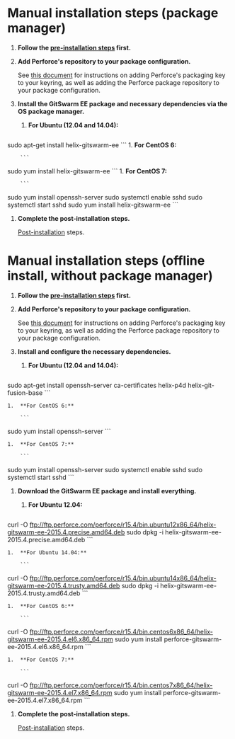 # Manual installation steps (package manager)

1.  **Follow the [pre-installation steps](README.md) first.**

1.  **Add Perforce's repository to your package configuration.**

    See [this document](https://www.perforce.com/perforce-packages) for
    instructions on adding Perforce's packaging key to your keyring, as well
    as adding the Perforce package repository to your package configuration.

1.  **Install the GitSwarm EE package and necessary dependencies via the OS
    package manager.**
    1.  **For Ubuntu (12.04 and 14.04):**

        ```
sudo apt-get install helix-gitswarm-ee
        ```
    1.  **For CentOS 6:**

        ```
sudo yum install helix-gitswarm-ee
        ```
    1.  **For CentOS 7:**

        ```
sudo yum install openssh-server
sudo systemctl enable sshd
sudo systemctl start sshd
sudo yum install helix-gitswarm-ee
        ```

1.  **Complete the post-installation steps.**

    [Post-installation](README.md#post-installation) steps.

# Manual installation steps (offline install, without package manager)

1.  **Follow the [pre-installation steps](README.md) first.**

1.  **Add Perforce's repository to your package configuration.**

    See [this document](https://www.perforce.com/perforce-packages) for
    instructions on adding Perforce's packaging key to your keyring, as well
    as adding the Perforce package repository to your package configuration.

1.  **Install and configure the necessary dependencies.**

    1.  **For Ubuntu (12.04 and 14.04):**

        ```
sudo apt-get install openssh-server ca-certificates helix-p4d helix-git-fusion-base
        ```

    1.  **For CentOS 6:**

        ```
sudo yum install openssh-server
        ```

    1.  **For CentOS 7:**

        ```
sudo yum install openssh-server
sudo systemctl enable sshd
sudo systemctl start sshd
        ```

1.  **Download the GitSwarm EE package and install everything.**

    1.  **For Ubuntu 12.04:**

        ```
curl -O ftp://ftp.perforce.com/perforce/r15.4/bin.ubuntu12x86_64/helix-gitswarm-ee-2015.4.precise.amd64.deb
sudo dpkg -i helix-gitswarm-ee-2015.4.precise.amd64.deb
        ```

    1.  **For Ubuntu 14.04:**

        ```
curl -O ftp://ftp.perforce.com/perforce/r15.4/bin.ubuntu14x86_64/helix-gitswarm-ee-2015.4.trusty.amd64.deb
sudo dpkg -i helix-gitswarm-ee-2015.4.trusty.amd64.deb
        ```

    1.  **For CentOS 6:**

        ```
curl -O ftp://ftp.perforce.com/perforce/r15.4/bin.centos6x86_64/helix-gitswarm-ee-2015.4.el6.x86_64.rpm
sudo yum install perforce-gitswarm-ee-2015.4.el6.x86_64.rpm
        ```

    1.  **For CentOS 7:**

        ```
curl -O ftp://ftp.perforce.com/perforce/r15.4/bin.centos7x86_64/helix-gitswarm-ee-2015.4.el7.x86_64.rpm
sudo yum install perforce-gitswarm-ee-2015.4.el7.x86_64.rpm
        ```

1.  **Complete the post-installation steps.**

    [Post-installation](README.md#post-installation) steps.
